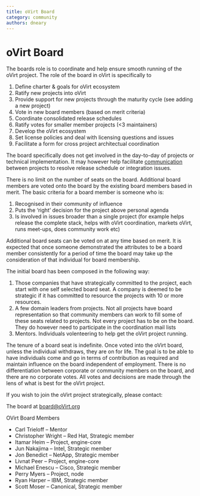 ```yaml
---
title: oVirt Board
category: community
authors: dneary
---
```


# oVirt Board

The boards role is to coordinate and help ensure smooth running of the oVirt project. The role of the board in oVirt is specifically to

1.  Define charter & goals for oVirt ecosystem
2.  Ratify new projects into oVirt
3.  Provide support for new projects through the maturity cycle (see adding a new project)
4.  Vote in new board members (based on merit criteria)
5.  Coordinate consolidated release schedules
6.  Ratify votes for smaller member projects (<3 maintainers)
7.  Develop the oVirt ecosystem
8.  Set license policies and deal with licensing questions and issues
9.  Facilitate a form for cross project architectual coordination

The board specifically does not get involved in the day-to-day of projects or technical implementation. It may however help facilitate [communication](/community/about/contact/) between projects to resolve release schedule or integration issues.

There is no limit on the number of seats on the board. Additional board members are voted onto the board by the existing board members based in merit. The basic criteria for a board member is someone who is:

1.  Recognised in their community of influence
2.  Puts the ‘right’ decision for the project above personal agenda
3.  Is involved in issues broader than a single project (for example helps release the complete stack, helps with oVirt coordination, markets oVirt, runs meet-ups, does community work etc)

Additional board seats can be voted on at any time based on merit. It is expected that once someone demonstrated the attributes to be a board member consistently for a period of time the board may take up the consideration of that individual for board membership.

The initial board has been composed in the following way:

1.  Those companies that have strategically committed to the project, each start with one self selected board seat. A company is deemed to be strategic if it has committed to resource the projects with 10 or more resources.
2.  A few domain leaders from projects. Not all projects have board representation so that community members can work to fill some of these seats related to projects. Not every project has to be on the board. They do however need to participate in the coordination mail lists
3.  Mentors. Individuals volenteering to help get the oVirt project running.

The tenure of a board seat is indefinite. Once voted into the oVirt board, unless the individual withdraws, they are on for life. The goal is to be able to have individuals come and go in terms of contribution as required and maintain influence on the board independent of employment. There is no differentiation between corporate or community members on the board, and there are no corporate votes. All votes and decisions are made through the lens of what is best for the oVirt project.

If you wish to join the oVirt project strategically, please contact:

The board at board@oVirt.org

OVirt Board Members

*   Carl Trieloff – Mentor
*   Christopher Wright – Red Hat, Strategic member
*   Itamar Heim – Project, engine-core
*   Jun Nakajima – Intel, Strategic member
*   Jon Benedict – NetApp, Strategic member
*   Livnat Peer – Project, engine-core
*   Michael Enescu – Cisco, Strategic member
*   Perry Myers – Project, node
*   Ryan Harper – IBM, Strategic member
*   Scott Moser – Canonical, Strategic member

